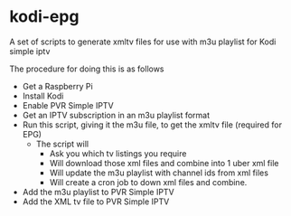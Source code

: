 # kodi-epg
A set of scripts to generate xmltv files for use with m3u playlist for Kodi simple iptv


The procedure for doing this is as follows
* Get a Raspberry Pi
* Install Kodi
* Enable PVR Simple IPTV
* Get an IPTV subscription in an m3u playlist format
* Run this script, giving it the m3u file, to get the xmltv file (required for EPG)
  * The script will
    * Ask you which tv listings you require
    * Will download those xml files and combine into 1 uber xml file
    * Will update the m3u playlist with channel ids from xml files
    * Will create a cron job to down xml files and combine.
* Add the m3u playlist to PVR Simple IPTV
* Add the XML tv file to PVR Simple IPTV
